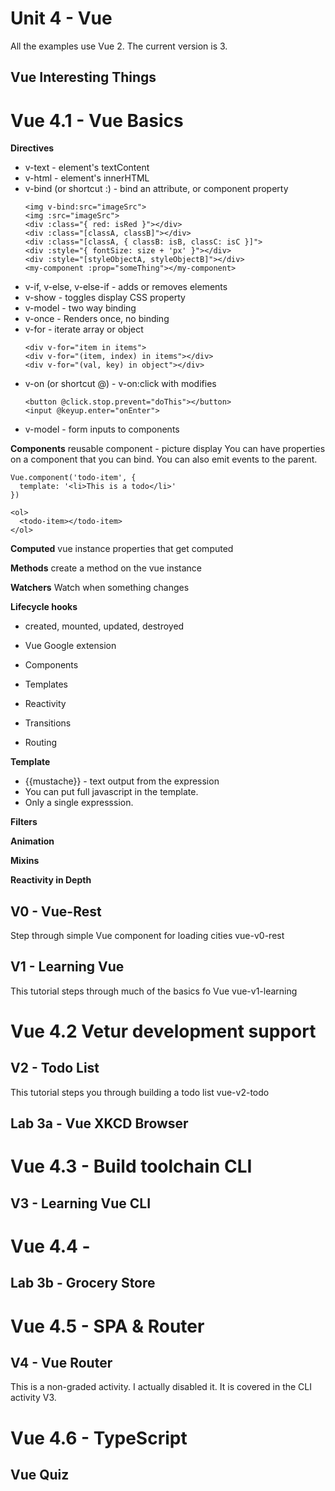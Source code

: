 # Unit 4 - Vue

All the examples use Vue 2. The current version is 3.

## Vue Interesting Things

# Vue 4.1 - Vue Basics

**Directives**

- v-text - element's textContent
- v-html - element's innerHTML
- v-bind (or shortcut :) - bind an attribute, or component property
  ```
  <img v-bind:src="imageSrc">
  <img :src="imageSrc">
  <div :class="{ red: isRed }"></div>
  <div :class="[classA, classB]"></div>
  <div :class="[classA, { classB: isB, classC: isC }]">
  <div :style="{ fontSize: size + 'px' }"></div>
  <div :style="[styleObjectA, styleObjectB]"></div>
  <my-component :prop="someThing"></my-component>
  ```
- v-if, v-else, v-else-if - adds or removes elements
- v-show - toggles display CSS property
- v-model - two way binding
- v-once - Renders once, no binding
- v-for - iterate array or object
  ```
  <div v-for="item in items">
  <div v-for="(item, index) in items"></div>
  <div v-for="(val, key) in object"></div>
  ```
- v-on (or shortcut @) - v-on:click with modifies
  ```
  <button @click.stop.prevent="doThis"></button>
  <input @keyup.enter="onEnter">
  ```
- v-model - form inputs to components

**Components**
reusable component - picture display
You can have properties on a component that you can bind.
You can also emit events to the parent.

```
Vue.component('todo-item', {
  template: '<li>This is a todo</li>'
})

<ol>
  <todo-item></todo-item>
</ol>
```

**Computed**
vue instance properties that get computed

**Methods**
create a method on the vue instance

**Watchers**
Watch when something changes

**Lifecycle hooks**

- created, mounted, updated, destroyed

- Vue Google extension
- Components
- Templates
- Reactivity
- Transitions
- Routing

**Template**

- {{mustache}} - text output from the expression
- You can put full javascript in the template.
- Only a single expresssion.

**Filters**

**Animation**

**Mixins**

**Reactivity in Depth**

## V0 - Vue-Rest

Step through simple Vue component for loading cities
vue-v0-rest

## V1 - Learning Vue

This tutorial steps through much of the basics fo Vue
vue-v1-learning

# Vue 4.2 Vetur development support

## V2 - Todo List

This tutorial steps you through building a todo list
vue-v2-todo

## Lab 3a - Vue XKCD Browser

# Vue 4.3 - Build toolchain CLI

## V3 - Learning Vue CLI

# Vue 4.4 -

## Lab 3b - Grocery Store

# Vue 4.5 - SPA & Router

## V4 - Vue Router

This is a non-graded activity. I actually disabled it. It is covered in the CLI activity V3.

# Vue 4.6 - TypeScript

## Vue Quiz
